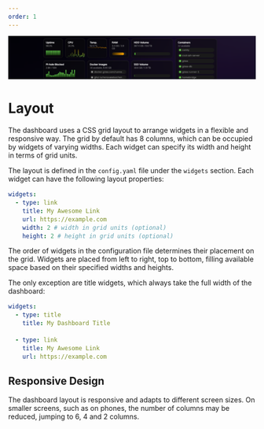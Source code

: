 ```yaml
---
order: 1
---
```


![](../images/Banner-2.png)

# Layout

The dashboard uses a CSS grid layout to arrange widgets in a flexible and responsive way. The grid by default has 8 columns, which can be occupied by widgets of varying widths. Each widget can specify its width and height in terms of grid units.

The layout is defined in the `config.yaml` file under the `widgets` section. Each widget can have the following layout properties:

```yaml
widgets:
  - type: link
    title: My Awesome Link
    url: https://example.com
    width: 2 # width in grid units (optional)
    height: 2 # height in grid units (optional)
```

The order of widgets in the configuration file determines their placement on the grid. Widgets are placed from left to right, top to bottom, filling available space based on their specified widths and heights.

The only exception are title widgets, which always take the full width of the dashboard:

```yaml
widgets:
  - type: title
    title: My Dashboard Title

  - type: link
    title: My Awesome Link
    url: https://example.com
```

## Responsive Design

The dashboard layout is responsive and adapts to different screen sizes. On smaller screens, such as on phones, the number of columns may be reduced, jumping to 6, 4 and 2 columns.

